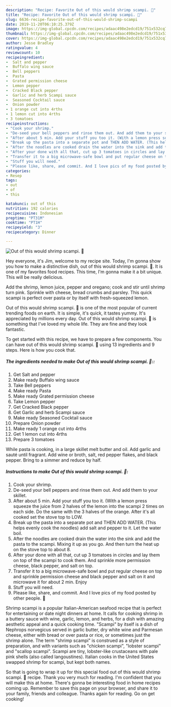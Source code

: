 ```yaml
---
description: "Recipe: Favorite Out of this would shrimp scampi. 🙂"
title: "Recipe: Favorite Out of this would shrimp scampi. 🙂"
slug: 6636-recipe-favorite-out-of-this-would-shrimp-scampi
date: 2019-11-20T06:10:25.379Z
image: https://img-global.cpcdn.com/recipes/adaac498e2edcd19/751x532cq70/out-of-this-would-shrimp-scampi-🙂-recipe-main-photo.jpg
thumbnail: https://img-global.cpcdn.com/recipes/adaac498e2edcd19/751x532cq70/out-of-this-would-shrimp-scampi-🙂-recipe-main-photo.jpg
cover: https://img-global.cpcdn.com/recipes/adaac498e2edcd19/751x532cq70/out-of-this-would-shrimp-scampi-🙂-recipe-main-photo.jpg
author: Jesse Bradley
ratingvalue: 4
reviewcount: 10
recipeingredient:
-  Salt and pepper
-  Buffalo wing sauce
-  Bell peppers
-  Pasta
-  Grated permission cheese
-  Lemon pepper
-  Cracked Black pepper
-  Garlic and herb Scampi sauce
-  Seasoned Cocktail sauce
-  Onion powder
- 1 orange cut into 4rths
- 1 lemon cut into 4rths
- 3 tomatoes
recipeinstructions:
- "Cook your shrimp."
- "De-seed your bell peppers and rinse them out. And add them to your skillet."
- "After about 5 min. Add your stuff you too it. (With a lemon press squeeze the juice from 2 halves of the lemon into the scampi 2 times on each side. Do the same with the 3 halves of the orange. After it&#39;s all cooked set the stove top to LOW."
- "Break up the pasta into a separate pot and THEN ADD WATER. (This helps evenly cook the noodles) add salt and pepper to it. Let the water boil."
- "After the noodles are cooked drain the water into the sink and add the pasta to the scampi. Mixing it up as you go. And then turn the heat up on the stove top to about 8."
- "After your done with all that, cut up 3 tomatoes in circles and lay them on top of the scampi to cook them. And sprinkle more permission cheese, black pepper, and salt on top."
- "Transfer it to a big microwave-safe bowl and put regular cheese on top and sprinkle permission cheese and black pepper and salt on it and microwave it for about 2 min. Enjoy"
- "Stuff you will need."
- "Please like, share, and commit. And I love pics of my food posted by other people. 🙂"
categories:
- Resep
tags:
- out
- of
- this

katakunci: out of this
nutrition: 192 calories
recipecuisine: Indonesian
preptime: "PT31M"
cooktime: "PT1H"
recipeyield: "3"
recipecategory: Dinner

---
```



![Out of this would shrimp scampi. 🙂](https://img-global.cpcdn.com/recipes/adaac498e2edcd19/751x532cq70/out-of-this-would-shrimp-scampi-🙂-recipe-main-photo.jpg)

Hey everyone, it's Jim, welcome to my recipe site. Today, I'm gonna show you how to make a distinctive dish, out of this would shrimp scampi. 🙂. It is one of my favorites food recipes. This time, I'm gonna make it a bit unique. This will be really delicious.

Add the shrimp, lemon juice, pepper and oregano; cook and stir until shrimp turn pink. Sprinkle with cheese, bread crumbs and parsley. This quick scampi is perfect over pasta or by itself with fresh-squeezed lemon.

Out of this would shrimp scampi. 🙂 is one of the most popular of current trending foods on earth. It is simple, it's quick, it tastes yummy. It's appreciated by millions every day. Out of this would shrimp scampi. 🙂 is something that I've loved my whole life. They are fine and they look fantastic.


To get started with this recipe, we have to prepare a few components. You can have out of this would shrimp scampi. 🙂 using 13 ingredients and 9 steps. Here is how you cook that.

##### The ingredients needed to make Out of this would shrimp scampi. 🙂::

1. Get  Salt and pepper
1. Make ready  Buffalo wing sauce
1. Take  Bell peppers
1. Make ready  Pasta
1. Make ready  Grated permission cheese
1. Take  Lemon pepper
1. Get  Cracked Black pepper
1. Get  Garlic and herb Scampi sauce
1. Make ready  Seasoned Cocktail sauce
1. Prepare  Onion powder
1. Make ready 1 orange cut into 4rths
1. Get 1 lemon cut into 4rths
1. Prepare 3 tomatoes


While pasta is cooking, in a large skillet melt butter and oil. Add garlic and sauté until fragrant. Add wine or broth, salt, red pepper flakes, and black pepper. Bring to a simmer and reduce by half. 

##### Instructions to make Out of this would shrimp scampi. 🙂:

1. Cook your shrimp.
1. De-seed your bell peppers and rinse them out. And add them to your skillet.
1. After about 5 min. Add your stuff you too it. (With a lemon press squeeze the juice from 2 halves of the lemon into the scampi 2 times on each side. Do the same with the 3 halves of the orange. After it&#39;s all cooked set the stove top to LOW.
1. Break up the pasta into a separate pot and THEN ADD WATER. (This helps evenly cook the noodles) add salt and pepper to it. Let the water boil.
1. After the noodles are cooked drain the water into the sink and add the pasta to the scampi. Mixing it up as you go. And then turn the heat up on the stove top to about 8.
1. After your done with all that, cut up 3 tomatoes in circles and lay them on top of the scampi to cook them. And sprinkle more permission cheese, black pepper, and salt on top.
1. Transfer it to a big microwave-safe bowl and put regular cheese on top and sprinkle permission cheese and black pepper and salt on it and microwave it for about 2 min. Enjoy
1. Stuff you will need.
1. Please like, share, and commit. And I love pics of my food posted by other people. 🙂


Shrimp scampi is a popular Italian-American seafood recipe that is perfect for entertaining or date night dinners at home. It calls for cooking shrimp in a buttery sauce with wine, garlic, lemon, and herbs, for a dish with amazing aesthetic appeal and a quick cooking time. &#34;Scampi&#34; by itself is a dish of Nephrops norvegicus served in garlic butter, dry white wine and Parmesan cheese, either with bread or over pasta or rice, or sometimes just the shrimp alone. The term &#34;shrimp scampi&#34; is construed as a style of preparation, and with variants such as &#34;chicken scampi&#34;, &#34;lobster scampi&#34; and &#34;scallop scampi&#34;. Scampi are tiny, lobster-like crustaceans with pale pink shells (also called langoustines). Italian cooks in the United States swapped shrimp for scampi, but kept both names. 

So that is going to wrap it up for this special food out of this would shrimp scampi. 🙂 recipe. Thank you very much for reading. I'm confident that you will make this at home. There's gonna be interesting food in home recipes coming up. Remember to save this page on your browser, and share it to your family, friends and colleague. Thanks again for reading. Go on get cooking!
